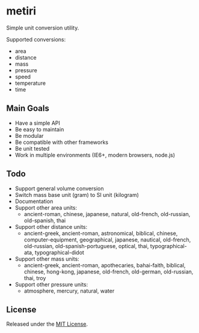metiri
======

Simple unit conversion utility.

Supported conversions:
* area
* distance
* mass
* pressure
* speed
* temperature
* time

## Main Goals ##
* Have a simple API
* Be easy to maintain
* Be modular
* Be compatible with other frameworks
* Be unit tested
* Work in multiple environments (IE6+, modern browsers, node.js)

## Todo ##
* Support general volume conversion
* Switch mass base unit (gram) to SI unit (kilogram)
* Documentation
* Support other area units:
    * ancient-roman, chinese, japanese, natural, old-french, old-russian, old-spanish, thai
* Support other distance units:
    * ancient-greek, ancient-roman, astronomical, biblical, chinese, computer-equipment, geographical, japanese, nautical, old-french, old-russian, old-spanish-portuguese, optical, thai, typographical-ata, typographical-didot
* Support other mass units:
    * ancient-greek, ancient-roman, apothecaries, bahai-faith, biblical, chinese, hong-kong, japanese, old-french, old-german, old-russian, thai, troy 
* Support other pressure units: 
    * atmosphere, mercury, natural, water

## License ##

Released under the [MIT License](http://www.opensource.org/licenses/mit-license.php).